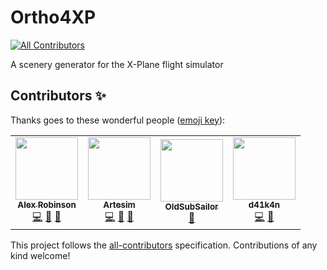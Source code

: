 # Ortho4XP
<!-- ALL-CONTRIBUTORS-BADGE:START - Do not remove or modify this section -->
[![All Contributors](https://img.shields.io/badge/all_contributors-4-orange.svg?style=flat-square)](#contributors-)
<!-- ALL-CONTRIBUTORS-BADGE:END -->
A scenery generator for the X-Plane flight simulator

## Contributors ✨

Thanks goes to these wonderful people ([emoji key](https://allcontributors.org/docs/en/emoji-key)):

<!-- ALL-CONTRIBUTORS-LIST:START - Do not remove or modify this section -->
<!-- prettier-ignore-start -->
<!-- markdownlint-disable -->
<table>
  <tr>
    <td align="center"><a href="https://github.com/girotobial"><img src="https://avatars.githubusercontent.com/u/57213333?v=4?s=100" width="100px;" alt=""/><br /><sub><b>Alex Robinson</b></sub></a><br /><a href="https://github.com/Ortho4XP/Ortho4XP/commits?author=girotobial" title="Code">💻</a> <a href="#ideas-girotobial" title="Ideas, Planning, & Feedback">🤔</a> <a href="#maintenance-girotobial" title="Maintenance">🚧</a></td>
    <td align="center"><a href="https://github.com/artesim"><img src="https://avatars.githubusercontent.com/u/38612405?v=4?s=100" width="100px;" alt=""/><br /><sub><b>Artesim</b></sub></a><br /><a href="https://github.com/Ortho4XP/Ortho4XP/commits?author=artesim" title="Code">💻</a> <a href="#ideas-artesim" title="Ideas, Planning, & Feedback">🤔</a> <a href="#maintenance-artesim" title="Maintenance">🚧</a></td>
    <td align="center"><a href="https://github.com/OldSubSailor"><img src="https://avatars.githubusercontent.com/u/54075170?v=4?s=100" width="100px;" alt=""/><br /><sub><b>OldSubSailor</b></sub></a><br /><a href="#ideas-OldSubSailor" title="Ideas, Planning, & Feedback">🤔</a></td>
    <td align="center"><a href="https://github.com/d41k4n"><img src="https://avatars.githubusercontent.com/u/6691087?v=4?s=100" width="100px;" alt=""/><br /><sub><b>d41k4n</b></sub></a><br /><a href="https://github.com/Ortho4XP/Ortho4XP/commits?author=d41k4n" title="Code">💻</a> <a href="#question-d41k4n" title="Answering Questions">💬</a></td>
  </tr>
</table>

<!-- markdownlint-restore -->
<!-- prettier-ignore-end -->

<!-- ALL-CONTRIBUTORS-LIST:END -->

This project follows the [all-contributors](https://github.com/all-contributors/all-contributors) specification. Contributions of any kind welcome!
